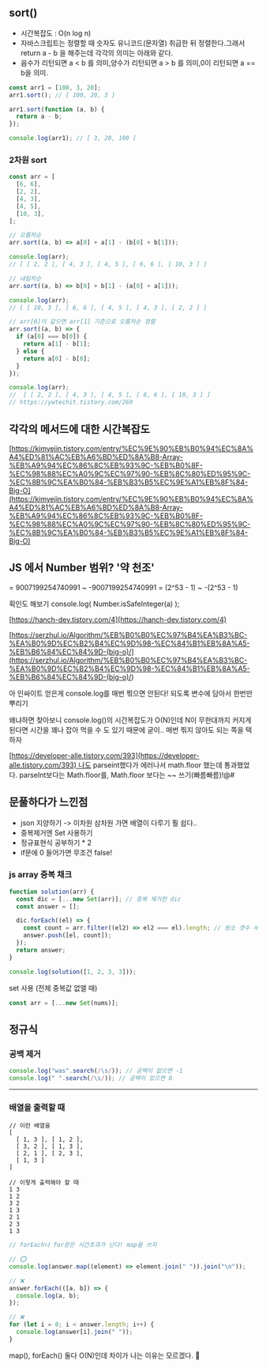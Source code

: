 ## sort()

- 시간복잡도 : O(n log n)
- 자바스크립트는 정렬할 때 숫자도 유니코드(문자열) 취급한 뒤 정렬한다.그래서 return a - b 을 해주는데 각각의 의미는 아래와 같다.
- 음수가 리턴되면 a < b 를 의미,양수가 리턴되면 a > b 를 의미,0이 리턴되면 a == b을 의미.

```jsx
const arr1 = [100, 3, 20];
arr1.sort(); // [ 100, 20, 3 ]

arr1.sort(function (a, b) {
  return a - b;
});

console.log(arr1); // [ 3, 20, 100 ]
```

### 2차원 sort

```jsx
const arr = [
  [6, 6],
  [2, 2],
  [4, 3],
  [4, 5],
  [10, 3],
];

// 오름차순
arr.sort((a, b) => a[0] + a[1] - (b[0] + b[1]));

console.log(arr);
// [ [ 2, 2 ], [ 4, 3 ], [ 4, 5 ], [ 6, 6 ], [ 10, 3 ] ]

// 내림차순
arr.sort((a, b) => b[0] + b[1] - (a[0] + a[1]));

console.log(arr);
// [ [ 10, 3 ], [ 6, 6 ], [ 4, 5 ], [ 4, 3 ], [ 2, 2 ] ]

// arr[0]이 같으면 arr[1] 기준으로 오름차순 정렬
arr.sort((a, b) => {
  if (a[0] === b[0]) {
    return a[1] - b[1];
  } else {
    return a[0] - b[0];
  }
});

console.log(arr);
//  [ [ 2, 2 ], [ 4, 3 ], [ 4, 5 ], [ 6, 6 ], [ 10, 3 ] ]
// https://ywtechit.tistory.com/269
```

## 각각의 메서드에 대한 시간복잡도

[https://kimyejin.tistory.com/entry/%EC%9E%90%EB%B0%94%EC%8A%A4%ED%81%AC%EB%A6%BD%ED%8A%B8-Array-%EB%A9%94%EC%86%8C%EB%93%9C-%EB%B0%8F-%EC%98%88%EC%A0%9C%EC%97%90-%EB%8C%80%ED%95%9C-%EC%8B%9C%EA%B0%84-%EB%B3%B5%EC%9E%A1%EB%8F%84-Big-O](https://kimyejin.tistory.com/entry/%EC%9E%90%EB%B0%94%EC%8A%A4%ED%81%AC%EB%A6%BD%ED%8A%B8-Array-%EB%A9%94%EC%86%8C%EB%93%9C-%EB%B0%8F-%EC%98%88%EC%A0%9C%EC%97%90-%EB%8C%80%ED%95%9C-%EC%8B%9C%EA%B0%84-%EB%B3%B5%EC%9E%A1%EB%8F%84-Big-O)

## JS 에서 Number 범위? '약 천조'

= 9007199254740991 ~ -9007199254740991 = (2^53 - 1) ~ -(2^53 - 1)

획인도 해보기 console.log( Number.isSafeInteger(a) );

[https://hanch-dev.tistory.com/4](https://hanch-dev.tistory.com/4)

[https://serzhul.io/Algorithm/%EB%B0%B0%EC%97%B4%EA%B3%BC-%EA%B0%9D%EC%B2%B4%EC%9D%98-%EC%84%B1%EB%8A%A5-%EB%B6%84%EC%84%9D-(big-o)/](<https://serzhul.io/Algorithm/%EB%B0%B0%EC%97%B4%EA%B3%BC-%EA%B0%9D%EC%B2%B4%EC%9D%98-%EC%84%B1%EB%8A%A5-%EB%B6%84%EC%84%9D-(big-o)/>)

아 인싸이트 얻은게 console.log를 매번 찎으면 안된다! 되도록 변수에 담아서 한번만 뿌리기

왜냐하면 찾아보니 console.log()의 시간복잡도가 O(N)인데 N이 무한대까지 커지게 된다면 시간을 꽤나 잡아 먹을 수 도 있기 때문에 굳이.. 매번 찎지 않아도 되는 쪽을 택하자

[https://developer-alle.tistory.com/393](https://developer-alle.tistory.com/393) 나도 parseint했다가 에러나서 math.floor 했는데 통과했었다. parseInt보다는 Math.floor를, Math.floor 보다는 ~~ 쓰기(빠름빠름)!@#

## 문풀하다가 느낀점

- json 지양하기 -> 이차원 삼차원 가면 배열이 다루기 훨 쉽다..
- 중복제거엔 Set 사용하기
- 정규표현식 공부하기 \* 2
- if문에 0 들어가면 무조건 false!

### js array 중복 채크

```jsx
function solution(arr) {
  const dic = [...new Set(arr)]; // 중복 제거한 dic
  const answer = [];

  dic.forEach((el) => {
    const count = arr.filter((el2) => el2 === el).length; // 원소 갯수 세기
    answer.push([el, count]);
  });
  return answer;
}

console.log(solution([1, 2, 3, 3]));
```

set 사용 (전체 중복값 없앨 때)

```jsx
const arr = [...new Set(nums)];
```

## 정규식

### 공백 제거

```jsx
console.log("was".search(/\s/)); // 공백이 없으면 -1
console.log(" ".search(/\s/)); // 공백이 있으면 0
```

---

### 배열을 출력할 때

```
// 이런 배열을
[
  [ 1, 3 ], [ 1, 2 ],
  [ 3, 2 ], [ 1, 3 ],
  [ 2, 1 ], [ 2, 3 ],
  [ 1, 3 ]
]

// 이렇게 출력해야 할 때
1 3
1 2
3 2
1 3
2 1
2 3
1 3
```

```jsx
// forEach나 for문은 시간초과가 난다! map을 쓰자

// ⭕
console.log(answer.map((element) => element.join(" ")).join("\n"));

// ❌
answer.forEach(([a, b]) => {
  console.log(a, b);
});

// ❌
for (let i = 0; i < answer.length; i++) {
  console.log(answer[i].join(" "));
}
```

map(), forEach() 둘다 O(N)인데 차이가 나는 이유는 모르겠다. 🤔
